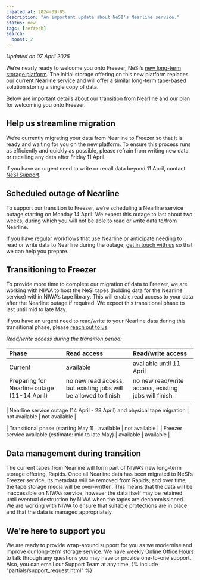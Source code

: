 ```yaml
---
created_at: 2024-09-05
description: "An important update about NeSI's Nearline service."
status: new
tags: [refresh]
search:
  boost: 2
---
```


_Updated on 07 April 2025_

We’re nearly ready to welcome you onto Freezer, NeSI’s [new long-term storage platform](https://www.nesi.org.nz/case-studies/deeper-dive-nesis-platform-refresh-part-1). The initial storage offering on this new platform replaces our current Nearline service and will offer a similar long-term tape-based solution storing a single copy of data.

Below are important details about our transition from Nearline and our plan for welcoming you onto Freezer. 

## Help us streamline migration

We’re currently migrating your data from Nearline to Freezer so that it is ready and waiting for you on the new platform. To ensure this process runs as efficiently and quickly as possible, please refrain from writing new data or recalling any data after Friday 11 April. 

If you have an urgent need to write or recall data beyond 11 April, contact [NeSI Support](mailto:support@nesi.org.nz).

## Scheduled outage of Nearline

To support our transition to Freezer, we’re scheduling a Nearline service outage starting on Monday 14 April. We expect this outage to last about two weeks, during which you will not be able to read or write data to/from Nearline. 

If you have regular workflows that use Nearline or anticipate needing to read or write data to Nearline during the outage, [get in touch with us](mailto:support@nesi.org.nz) so that we can help you prepare.

## Transitioning to Freezer

To provide more time to complete our migration of data to Freezer, we are working with NIWA to host the NeSI tapes (holding data for the Nearline service) within NIWA’s tape library. This will enable read access to your data after the Nearline outage if required. We expect this transitional phase to last until mid to late May. 

If you have an urgent need to read/write to your Nearline data during this transitional phase, please [reach out to us](mailto:support@nesi.org.nz).  

_Read/write access during the transition period:_


| Phase                                         | Read access                           | Read/write access                        |
|:-----------------------------------------------|:--------------------------------------|:----------------------------------------|
| Current                                   | available                             | available until 11 April                |
| Preparing for Nearline outage (11-14 April)| no new read access, but existing jobs will be allowed to finish | no new read/write access, existing jobs will finish |

| Nearline service outage (14 April - 28 April) and physical tape migration | not available                         | not available                            |

| Transitional phase (starting May 1)       | available                             | not available                            |
| Freezer service available (estimate: mid to late May) | available                             | available                                |


## Data management during transition

The current tapes from Nearline will form part of NIWA’s new long-term storage offering, Rapids. Once all Nearline data has been migrated to NeSI’s Freezer service, its metadata will be removed from Rapids, and over time, the tape storage media will be over-written. This means that the data will be inaccessible on NIWA’s service, however the data itself may be retained until eventual destruction by NIWA when the tapes are decommissioned. We are working with NIWA to ensure that suitable protections are in place and that the data is managed appropriately.

## We're here to support you

We are ready to provide wrap-around support for you as we modernise and improve our long-term storage service. We have
[weekly Online Office Hours](../../Getting_Started/Getting_Help/Weekly_Online_Office_Hours.md) to talk through any questions you may have or provide one-to-one support. Also, you can email our Support Team at any time. {% include "partials/support_request.html" %}


